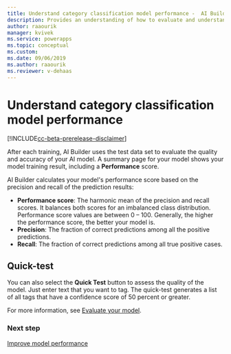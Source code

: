 ```yaml
---
title: Understand category classification model performance -  AI Builder | Microsoft Docs
description: Provides an understanding of how to evaluate and understand category classification model performance
author: raaourik 
manager: kvivek
ms.service: powerapps
ms.topic: conceptual
ms.custom: 
ms.date: 09/06/2019
ms.author: raaourik 
ms.reviewer: v-dehaas
---
```


# Understand category classification model performance


[!INCLUDE[cc-beta-prerelease-disclaimer](./includes/cc-beta-prerelease-disclaimer.md)]

After each training, AI Builder uses the test data set to evaluate the quality and accuracy of your AI model. A summary page for your model shows your model training result, including a **Performance** score.  

AI Builder calculates your model's performance score based on the precision and recall of the prediction results:

- **Performance score**: The harmonic mean of the precision and recall scores. It balances both scores for an imbalanced class distribution. Performance score values are between 0 – 100. Generally, the higher the performance score, the better your model is.
- **Precision**: The fraction of correct predictions among all the positive predictions.
- **Recall**: The fraction of correct predictions among all true positive cases.

## Quick-test

You can also select the **Quick Test** button to assess the quality of the model. Just enter text that you want to tag. The quick-test generates a list of all tags that have a confidence score of 50 percent or greater.

For more information, see [Evaluate your model](manage-model.md#evaluate-your-model).

### Next step

[Improve model performance](improve-text-classification-performance.md)
